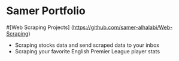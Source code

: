 # Samer Portfolio

#[Web Scraping Projects] (https://github.com/samer-alhalabi/Web-Scraping)
- Scraping stocks data and send scraped data to your inbox
- Scraping your favorite English Premier League player stats

